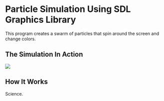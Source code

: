 
# Particle Simulation Using SDL Graphics Library

This program creates a swarm of particles that spin around the screen and change colors.

<h2>The Simulation In Action</h2>
<p align="left">
  <img src = "http://gph.is/2jOy0hd" />
</p>

<h2>How It Works</h2>
Science.
